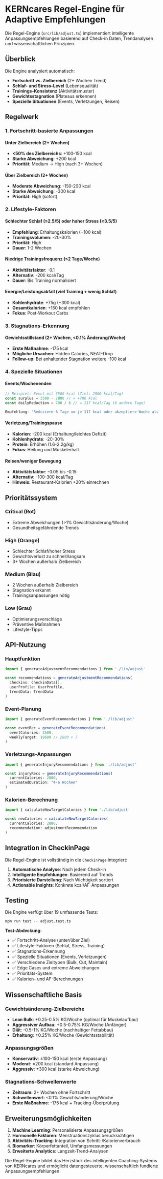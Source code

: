 # KERNcares Regel-Engine für Adaptive Empfehlungen

Die Regel-Engine (`src/lib/adjust.ts`) implementiert intelligente Anpassungsempfehlungen basierend auf Check-in Daten, Trendanalysen und wissenschaftlichen Prinzipien.

## Überblick

Die Engine analysiert automatisch:
- **Fortschritt vs. Zielbereich** (2+ Wochen Trend)
- **Schlaf- und Stress-Level** (Lebensqualität)
- **Trainings-Konsistenz** (Aktivitätsmuster)
- **Gewichtsstagnation** (Plateaus erkennen)
- **Spezielle Situationen** (Events, Verletzungen, Reisen)

## Regelwerk

### 1. Fortschritt-basierte Anpassungen

#### Unter Zielbereich (2+ Wochen)
- **<50% des Zielbereichs**: +100-150 kcal
- **Starke Abweichung**: +200 kcal
- **Priorität**: Medium → High (nach 3+ Wochen)

#### Über Zielbereich (2+ Wochen)
- **Moderate Abweichung**: -150-200 kcal
- **Starke Abweichung**: -300 kcal
- **Priorität**: High (sofort)

### 2. Lifestyle-Faktoren

#### Schlechter Schlaf (≤2.5/5) oder hoher Stress (≥3.5/5)
- **Empfehlung**: Erhaltungskalorien (+100 kcal)
- **Trainingsvolumen**: -20-30%
- **Priorität**: High
- **Dauer**: 1-2 Wochen

#### Niedrige Trainingsfrequenz (≤2 Tage/Woche)
- **Aktivitätsfaktor**: -0.1
- **Alternativ**: -200 kcal/Tag
- **Dauer**: Bis Training normalisiert

#### Energie/Leistungsabfall (viel Training + wenig Schlaf)
- **Kohlenhydrate**: +75g (+300 kcal)
- **Gesamtkalorien**: +150 kcal empfohlen
- **Fokus**: Post-Workout Carbs

### 3. Stagnations-Erkennung

#### Gewichtsstillstand (2+ Wochen, <0.1% Änderung/Woche)
- **Erste Maßnahme**: -175 kcal
- **Mögliche Ursachen**: Hidden Calories, NEAT-Drop
- **Follow-up**: Bei anhaltender Stagnation weitere -100 kcal

### 4. Spezielle Situationen

#### Events/Wochenenden
```typescript
// Beispiel: Event mit 3500 kcal (Ziel: 2800 kcal/Tag)
const surplus = 3500 - 2800 // = +700 kcal
const dailyReduction = 700 / 6 // = 117 kcal/Tag (6 andere Tage)

Empfehlung: "Reduziere 6 Tage um je 117 kcal oder akzeptiere Woche als Überschuss"
```

#### Verletzung/Trainingspause
- **Kalorien**: -200 kcal (Erhaltung/leichtes Defizit)
- **Kohlenhydrate**: -20-30%
- **Protein**: Erhöhen (1.6-2.2g/kg)
- **Fokus**: Heilung und Muskelerhalt

#### Reisen/weniger Bewegung
- **Aktivitätsfaktor**: -0.05 bis -0.15
- **Alternativ**: -100-300 kcal/Tag
- **Hinweis**: Restaurant-Kalorien +20% einrechnen

## Prioritätssystem

### Critical (Rot)
- Extreme Abweichungen (>1% Gewichtsänderung/Woche)
- Gesundheitsgefährdende Trends

### High (Orange)
- Schlechter Schlaf/hoher Stress
- Gewichtsverlust zu schnell/langsam
- 3+ Wochen außerhalb Zielbereich

### Medium (Blau)
- 2 Wochen außerhalb Zielbereich
- Stagnation erkannt
- Trainingsanpassungen nötig

### Low (Grau)
- Optimierungsvorschläge
- Präventive Maßnahmen
- Lifestyle-Tipps

## API-Nutzung

### Hauptfunktion
```typescript
import { generateAdjustmentRecommendations } from './lib/adjust'

const recommendations = generateAdjustmentRecommendations(
  checkins: CheckinData[],
  userProfile: UserProfile,
  trendData: TrendData
)
```

### Event-Planung
```typescript
import { generateEventRecommendations } from './lib/adjust'

const eventRec = generateEventRecommendations(
  eventCalories: 3500,
  weeklyTarget: 19600 // 2800 × 7
)
```

### Verletzungs-Anpassungen
```typescript
import { generateInjuryRecommendations } from './lib/adjust'

const injuryRecs = generateInjuryRecommendations(
  currentCalories: 2800,
  estimatedDuration: "4-6 Wochen"
)
```

### Kalorien-Berechnung
```typescript
import { calculateNewTargetCalories } from './lib/adjust'

const newCalories = calculateNewTargetCalories(
  currentCalories: 2800,
  recommendation: adjustmentRecommendation
)
```

## Integration in CheckinPage

Die Regel-Engine ist vollständig in die `CheckinPage` integriert:

1. **Automatische Analyse**: Nach jedem Check-in
2. **Intelligente Empfehlungen**: Basierend auf Trends
3. **Priorisierte Darstellung**: Nach Wichtigkeit sortiert
4. **Actionable Insights**: Konkrete kcal/AF-Anpassungen

## Testing

Die Engine verfügt über 19 umfassende Tests:

```bash
npm run test -- adjust.test.ts
```

**Test-Abdeckung:**
- ✅ Fortschritt-Analyse (unter/über Ziel)
- ✅ Lifestyle-Faktoren (Schlaf, Stress, Training)
- ✅ Stagnations-Erkennung
- ✅ Spezielle Situationen (Events, Verletzungen)
- ✅ Verschiedene Zieltypen (Bulk, Cut, Maintain)
- ✅ Edge Cases und extreme Abweichungen
- ✅ Prioritäts-System
- ✅ Kalorien- und AF-Berechnungen

## Wissenschaftliche Basis

### Gewichtsänderung-Zielbereiche
- **Lean Bulk**: +0.25-0.5% KG/Woche (optimal für Muskelaufbau)
- **Aggressiver Aufbau**: +0.5-0.75% KG/Woche (Anfänger)
- **Diät**: -0.5-1% KG/Woche (nachhaltiger Fettabbau)
- **Erhaltung**: ±0.25% KG/Woche (Gewichtsstabilität)

### Anpassungsgrößen
- **Konservativ**: ±100-150 kcal (erste Anpassung)
- **Moderat**: ±200 kcal (standard Anpassung)
- **Aggressiv**: ±300 kcal (starke Abweichung)

### Stagnations-Schwellenwerte
- **Zeitraum**: 2+ Wochen ohne Fortschritt
- **Schwellenwert**: <0.1% Gewichtsänderung/Woche
- **Erste Maßnahme**: -175 kcal + Tracking-Überprüfung

## Erweiterungsmöglichkeiten

1. **Machine Learning**: Personalisierte Anpassungsgrößen
2. **Hormonelle Faktoren**: Menstruationszyklus berücksichtigen
3. **Aktivitäts-Tracking**: Integration von Schritt-/Kalorienverbrauch
4. **Biomarker**: Körperfettanteil, Umfangsmessungen
5. **Erweiterte Analytics**: Langzeit-Trend-Analysen

Die Regel-Engine bildet das Herzstück des intelligenten Coaching-Systems von KERNcares und ermöglicht datengesteuerte, wissenschaftlich fundierte Anpassungsempfehlungen.
